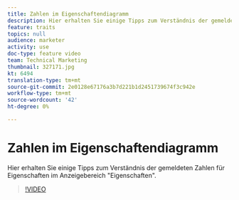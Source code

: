 ```yaml
---
title: Zahlen im Eigenschaftendiagramm
description: Hier erhalten Sie einige Tipps zum Verständnis der gemeldeten Zahlen für Eigenschaften im Anzeigebereich "Eigenschaften".
feature: traits
topics: null
audience: marketer
activity: use
doc-type: feature video
team: Technical Marketing
thumbnail: 327171.jpg
kt: 6494
translation-type: tm+mt
source-git-commit: 2e0128e67176a3b7d221b1d2451739674f3c942e
workflow-type: tm+mt
source-wordcount: '42'
ht-degree: 0%

---
```



# Zahlen im Eigenschaftendiagramm

Hier erhalten Sie einige Tipps zum Verständnis der gemeldeten Zahlen für Eigenschaften im Anzeigebereich &quot;Eigenschaften&quot;.

>[!VIDEO](https://video.tv.adobe.com/v/327171/?quality=12&learn=on)
